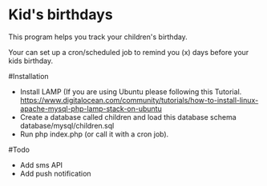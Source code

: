 # Kid's birthdays
This program helps you track your children's birthday. 

Your can set up a cron/scheduled job to remind you (x) days before your kids birthday.

#Installation
* Install LAMP (If you are using Ubuntu please following this Tutorial. https://www.digitalocean.com/community/tutorials/how-to-install-linux-apache-mysql-php-lamp-stack-on-ubuntu
* Create a database called children and load this database schema database/mysql/children.sql
* Run php index.php (or call it with a cron job).

#Todo
* Add sms API
* Add push notification
